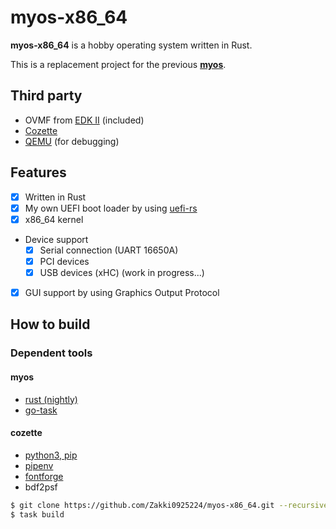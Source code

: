 # myos-x86_64

**myos-x86_64** is a hobby operating system written in Rust.

This is a replacement project for the previous **[myos](https://github.com/Zakki0925224/myos)**.

## Third party

-   OVMF from [EDK II](https://github.com/tianocore/edk2.git) (included)
-   [Cozette](https://github.com/slavfox/Cozette.git)
-   [QEMU](https://gitlab.com/qemu-project/qemu.git) (for debugging)

## Features

-   [x] Written in Rust
-   [x] My own UEFI boot loader by using [uefi-rs](https://github.com/rust-osdev/uefi-rs)
-   [x] x86_64 kernel
-   Device support
    -   [x] Serial connection (UART 16650A)
    -   [x] PCI devices
    -   [x] USB devices (xHC) (work in progress...)
-   [x] GUI support by using Graphics Output Protocol

## How to build

### Dependent tools

#### myos

-   [rust (nightly)]()
-   [go-task](https://github.com/go-task/task)

#### cozette

-   [python3, pip](https://www.python.org/)
-   [pipenv](https://pypi.org/project/pipenv/)
-   [fontforge](https://github.com/fontforge/fontforge)
-   bdf2psf

```bash
$ git clone https://github.com/Zakki0925224/myos-x86_64.git --recursive
$ task build
```

